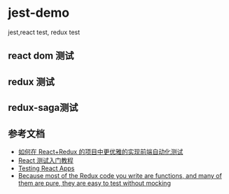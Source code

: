 # jest-demo
jest,react test, redux test


## react dom 测试


## redux 测试


## redux-saga测试


## 参考文档
- [如何在 React+Redux 的项目中更优雅的实现前端自动化测试](https://testerhome.com/topics/8032)
- [React 测试入门教程](http://www.ruanyifeng.com/blog/2016/02/react-testing-tutorial.html)
- [Testing React Apps](http://facebook.github.io/jest/docs/tutorial-react.html#content)
- [Because most of the Redux code you write are functions, and many of them are pure, they are easy to test without mocking](http://redux.js.org/docs/recipes/WritingTests.html)
